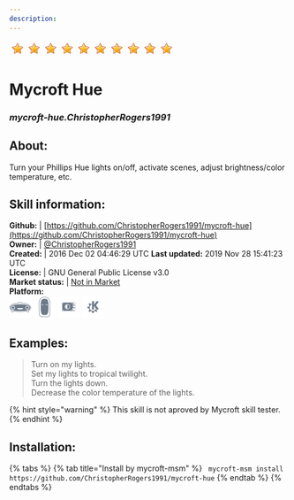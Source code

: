 ```yaml
---  
description:   
---  
```

![](../.gitbook/assets/star.png)![](../.gitbook/assets/star.png)![](../.gitbook/assets/star.png)![](../.gitbook/assets/star.png)![](../.gitbook/assets/star.png)![](../.gitbook/assets/star.png)![](../.gitbook/assets/star.png)![](../.gitbook/assets/star.png)![](../.gitbook/assets/star.png)![](../.gitbook/assets/star.png)  
# Mycroft Hue  
### _mycroft-hue.ChristopherRogers1991_  
## About:  
Turn your Phillips Hue lights on/off, activate scenes, adjust brightness/color temperature, etc.

## Skill information:  
**Github:** | [https://github.com/ChristopherRogers1991/mycroft-hue](https://github.com/ChristopherRogers1991/mycroft-hue)  
**Owner:** | [@ChristopherRogers1991](https://github.com/ChristopherRogers1991)  
**Created:** | 2016 Dec 02 04:46:29 UTC  **Last updated:** 2019 Nov 28 15:41:23 UTC  
**License:** | GNU General Public License v3.0  
**Market status:** | [Not in Market](https://market.mycroft.ai/skill/)  
**Platform:**  
 ![](../.gitbook/assets/mark-1-icon.png)  ![](../.gitbook/assets/mark-2-icon.png)  ![](../.gitbook/assets/picroft-icon.png)  ![](../.gitbook/assets/kde.png)   
## Examples:  
> Turn on my lights.  
> Set my lights to tropical twilight.  
> Turn the lights down.  
> Decrease the color temperature of the lights.  
  
{% hint style="warning" %}
This skill is not aproved by Mycroft skill tester.
{% endhint %}
    
## Installation:  
{% tabs %}
{% tab title="Install by mycroft-msm" %}
``` mycroft-msm install https://github.com/ChristopherRogers1991/mycroft-hue```
{% endtab %}
  {% endtabs %}
  